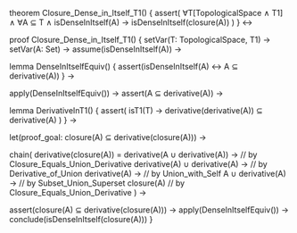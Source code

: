 theorem Closure_Dense_in_Itself_T1() {
  assert(
    ∀T[TopologicalSpace ∧ T1] ∧
    ∀A ⊆ T ∧
    isDenseInItself(A) →
    isDenseInItself(closure(A))
  )
} ↔

proof Closure_Dense_in_Itself_T1() {
  setVar(T: TopologicalSpace, T1) →
  setVar(A: Set) →
  assume(isDenseInItself(A)) →
  
  lemma DenseInItselfEquiv() {
    assert(isDenseInItself(A) ↔ A ⊆ derivative(A))
  } →
  
  apply(DenseInItselfEquiv()) →
  assert(A ⊆ derivative(A)) →
  
  lemma DerivativeInT1() {
    assert(
      isT1(T) →
      derivative(derivative(A)) ⊆ derivative(A)
    )
  } →
  
  let(proof_goal: closure(A) ⊆ derivative(closure(A))) →
  
  chain(
    derivative(closure(A)) =
    derivative(A ∪ derivative(A)) →     // by Closure_Equals_Union_Derivative
    derivative(A) ∪ derivative(A) →      // by Derivative_of_Union
    derivative(A) →                      // by Union_with_Self
    A ∪ derivative(A) →                  // by Subset_Union_Superset
    closure(A)                           // by Closure_Equals_Union_Derivative
  ) →
  
  assert(closure(A) ⊆ derivative(closure(A))) →
  apply(DenseInItselfEquiv()) →
  conclude(isDenseInItself(closure(A)))
}